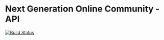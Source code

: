# Next Generation Online Community - API

[![Build Status](https://api.cirrus-ci.com/github/kuyuan/yunshe-api.svg)](https://cirrus-ci.com/github/kuyuan/yunshe-api)
